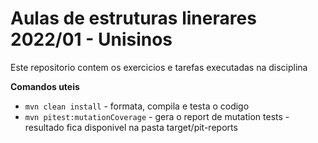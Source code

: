 # Aulas de estruturas linerares 2022/01 - Unisinos

Este repositorio contem os exercicios e tarefas executadas na disciplina

**Comandos uteis**

- `mvn clean install` - formata, compila e testa o codigo
- `mvn pitest:mutationCoverage` - gera o report de mutation tests - resultado fica 
  disponivel na pasta target/pit-reports
  